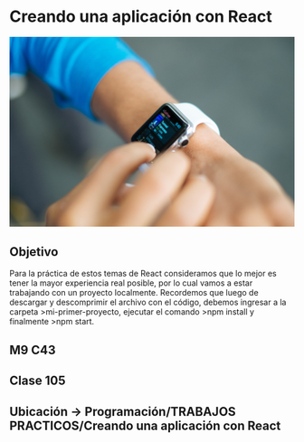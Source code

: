 # Creando una aplicación con React

![header](/src/assets/img/reloj5.jpg)

## Objetivo

Para la práctica de estos temas de React consideramos que lo mejor es tener la mayor
experiencia real posible, por lo cual vamos a estar trabajando con un proyecto localmente.
Recordemos que luego de descargar y descomprimir el archivo con el código,
debemos ingresar a la carpeta >mi-primer-proyecto, ejecutar el comando >npm install y
finalmente >npm start.

## M9 C43 

## Clase 105

## Ubicación -> Programación/TRABAJOS PRACTICOS/Creando una aplicación con React
